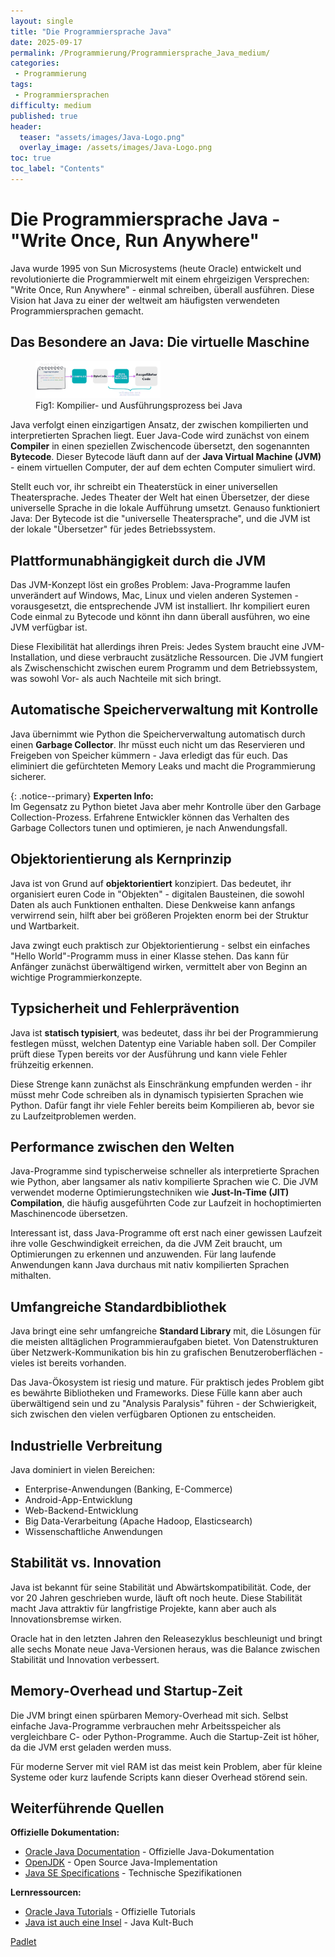 ```yaml
---
layout: single
title: "Die Programmiersprache Java"
date: 2025-09-17
permalink: /Programmierung/Programmiersprache_Java_medium/
categories:
 - Programmierung
tags:
 - Programmiersprachen
difficulty: medium
published: true
header:
  teaser: "assets/images/Java-Logo.png"
  overlay_image: /assets/images/Java-Logo.png
toc: true
toc_label: "Contents"
---
```


# Die Programmiersprache Java - "Write Once, Run Anywhere"

Java wurde 1995 von Sun Microsystems (heute Oracle) entwickelt und revolutionierte die Programmierwelt mit einem ehrgeizigen Versprechen: "Write Once, Run Anywhere" - einmal schreiben, überall ausführen. Diese Vision hat Java zu einer der weltweit am häufigsten verwendeten Programmiersprachen gemacht.

## Das Besondere an Java: Die virtuelle Maschine

<figure>
    <img src="/assets/images/java_compiler.png" width="200"/>
    <figcaption>Fig1: Kompilier- und Ausführungsprozess bei Java</figcaption>
</figure>

Java verfolgt einen einzigartigen Ansatz, der zwischen kompilierten und interpretierten Sprachen liegt. Euer Java-Code wird zunächst von einem **Compiler** in einen speziellen Zwischencode übersetzt, den sogenannten **Bytecode**. Dieser Bytecode läuft dann auf der **Java Virtual Machine (JVM)** - einem virtuellen Computer, der auf dem echten Computer simuliert wird.

Stellt euch vor, ihr schreibt ein Theaterstück in einer universellen Theatersprache. Jedes Theater der Welt hat einen Übersetzer, der diese universelle Sprache in die lokale Aufführung umsetzt. Genauso funktioniert Java: Der Bytecode ist die "universelle Theatersprache", und die JVM ist der lokale "Übersetzer" für jedes Betriebssystem.

## Plattformunabhängigkeit durch die JVM

Das JVM-Konzept löst ein großes Problem: Java-Programme laufen unverändert auf Windows, Mac, Linux und vielen anderen Systemen - vorausgesetzt, die entsprechende JVM ist installiert. Ihr kompiliert euren Code einmal zu Bytecode und könnt ihn dann überall ausführen, wo eine JVM verfügbar ist.

Diese Flexibilität hat allerdings ihren Preis: Jedes System braucht eine JVM-Installation, und diese verbraucht zusätzliche Ressourcen. Die JVM fungiert als Zwischenschicht zwischen eurem Programm und dem Betriebssystem, was sowohl Vor- als auch Nachteile mit sich bringt.

## Automatische Speicherverwaltung mit Kontrolle

Java übernimmt wie Python die Speicherverwaltung automatisch durch einen **Garbage Collector**. Ihr müsst euch nicht um das Reservieren und Freigeben von Speicher kümmern - Java erledigt das für euch. Das eliminiert die gefürchteten Memory Leaks und macht die Programmierung sicherer.

{: .notice--primary}
**Experten Info:**  
Im Gegensatz zu Python bietet Java aber mehr Kontrolle über den Garbage Collection-Prozess. Erfahrene Entwickler können das Verhalten des Garbage Collectors tunen und optimieren, je nach Anwendungsfall.

## Objektorientierung als Kernprinzip

Java ist von Grund auf **objektorientiert** konzipiert. Das bedeutet, ihr organisiert euren Code in "Objekten" - digitalen Bausteinen, die sowohl Daten als auch Funktionen enthalten. Diese Denkweise kann anfangs verwirrend sein, hilft aber bei größeren Projekten enorm bei der Struktur und Wartbarkeit.

Java zwingt euch praktisch zur Objektorientierung - selbst ein einfaches "Hello World"-Programm muss in einer Klasse stehen. Das kann für Anfänger zunächst überwältigend wirken, vermittelt aber von Beginn an wichtige Programmierkonzepte.

## Typsicherheit und Fehlerprävention

Java ist **statisch typisiert**, was bedeutet, dass ihr bei der Programmierung festlegen müsst, welchen Datentyp eine Variable haben soll. Der Compiler prüft diese Typen bereits vor der Ausführung und kann viele Fehler frühzeitig erkennen.

Diese Strenge kann zunächst als Einschränkung empfunden werden - ihr müsst mehr Code schreiben als in dynamisch typisierten Sprachen wie Python. Dafür fangt ihr viele Fehler bereits beim Kompilieren ab, bevor sie zu Laufzeitproblemen werden.

## Performance zwischen den Welten

Java-Programme sind typischerweise schneller als interpretierte Sprachen wie Python, aber langsamer als nativ kompilierte Sprachen wie C. Die JVM verwendet moderne Optimierungstechniken wie **Just-In-Time (JIT) Compilation**, die häufig ausgeführten Code zur Laufzeit in hochoptimierten Maschinencode übersetzen.

Interessant ist, dass Java-Programme oft erst nach einer gewissen Laufzeit ihre volle Geschwindigkeit erreichen, da die JVM Zeit braucht, um Optimierungen zu erkennen und anzuwenden. Für lang laufende Anwendungen kann Java durchaus mit nativ kompilierten Sprachen mithalten.

## Umfangreiche Standardbibliothek

Java bringt eine sehr umfangreiche **Standard Library** mit, die Lösungen für die meisten alltäglichen Programmieraufgaben bietet. Von Datenstrukturen über Netzwerk-Kommunikation bis hin zu grafischen Benutzeroberflächen - vieles ist bereits vorhanden.

Das Java-Ökosystem ist riesig und mature. Für praktisch jedes Problem gibt es bewährte Bibliotheken und Frameworks. Diese Fülle kann aber auch überwältigend sein und zu "Analysis Paralysis" führen - der Schwierigkeit, sich zwischen den vielen verfügbaren Optionen zu entscheiden.

## Industrielle Verbreitung

Java dominiert in vielen Bereichen:
- Enterprise-Anwendungen (Banking, E-Commerce)
- Android-App-Entwicklung
- Web-Backend-Entwicklung
- Big Data-Verarbeitung (Apache Hadoop, Elasticsearch)
- Wissenschaftliche Anwendungen

## Stabilität vs. Innovation

Java ist bekannt für seine Stabilität und Abwärtskompatibilität. Code, der vor 20 Jahren geschrieben wurde, läuft oft noch heute. Diese Stabilität macht Java attraktiv für langfristige Projekte, kann aber auch als Innovationsbremse wirken.

Oracle hat in den letzten Jahren den Releasezyklus beschleunigt und bringt alle sechs Monate neue Java-Versionen heraus, was die Balance zwischen Stabilität und Innovation verbessert.

## Memory-Overhead und Startup-Zeit

Die JVM bringt einen spürbaren Memory-Overhead mit sich. Selbst einfache Java-Programme verbrauchen mehr Arbeitsspeicher als vergleichbare C- oder Python-Programme. Auch die Startup-Zeit ist höher, da die JVM erst geladen werden muss.

Für moderne Server mit viel RAM ist das meist kein Problem, aber für kleine Systeme oder kurz laufende Scripts kann dieser Overhead störend sein.

## Weiterführende Quellen

**Offizielle Dokumentation:**
- [Oracle Java Documentation](https://docs.oracle.com/en/java/) - Offizielle Java-Dokumentation
- [OpenJDK](https://openjdk.java.net/) - Open Source Java-Implementation
- [Java SE Specifications](https://docs.oracle.com/javase/specs/) - Technische Spezifikationen

**Lernressourcen:**
- [Oracle Java Tutorials](https://docs.oracle.com/javase/tutorial/) - Offizielle Tutorials
- [Java ist auch eine Insel](https://openbook.rheinwerk-verlag.de/javainsel/) - Java Kult-Buch

[Padlet](https://padlet.com/timschwaiger/programmiersprachen-auswahl-3t9jf1ko5kpzal7j)